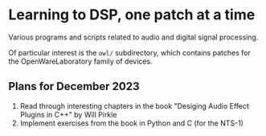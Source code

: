 # Learning to DSP, one patch at a time

Various programs and scripts related to audio and digital signal processing.

Of particular interest is the `owl/` subdirectory, which contains patches for the OpenWareLaboratory family of devices.

## Plans for December 2023

1. Read through interesting chapters in the book "Desiging Audio Effect Plugins in C++" by Will Pirkle
2. Implement exercises from the book in Python and C (for the NTS-1)
